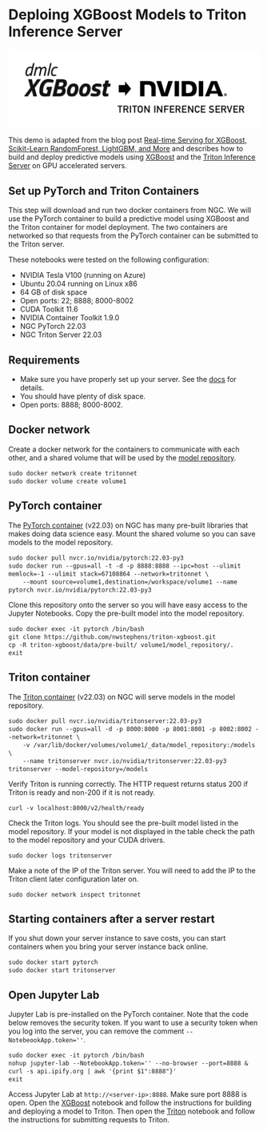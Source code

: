 # Deploing XGBoost Models to Triton Inference Server

![](logos.png)

This demo is adapted from the blog post [Real-time Serving for XGBoost, Scikit-Learn RandomForest, LightGBM, and More](https://developer.nvidia.com/blog/real-time-serving-for-xgboost-scikit-learn-randomforest-lightgbm-and-more/) and describes how to build and deploy predictive models using [XGBoost](https://www.nvidia.com/en-us/glossary/data-science/xgboost/) and the [Triton Inference Server](https://developer.nvidia.com/nvidia-triton-inference-server) on GPU accelerated servers. 

## Set up PyTorch and Triton Containers

This step will download and run two docker containers from NGC. We will use the PyTorch container to build a predictive model using XGBoost and the Triton container for model deployment. The two containers are networked so that requests from the PyTorch container can be submitted to the Triton server.

These notebooks were tested on the following configuration:

* NVIDIA Tesla V100 (running on Azure)
* Ubuntu 20.04 running on Linux x86
* 64 GB of disk space
* Open ports: 22; 8888; 8000-8002
* CUDA Toolkit 11.6
* NVIDIA Container Toolkit 1.9.0
* NGC PyTorch 22.03
* NGC Triton Server 22.03

## Requirements

* Make sure you have properly set up your server. See the [docs](docs/README.md) for details.
* You should have plenty of disk space.
* Open ports: 8888; 8000-8002.

## Docker network

Create a docker network for the containers to communicate with each other, and a shared volume that will be used by the [model repository](https://github.com/triton-inference-server/server/blob/main/docs/model_repository.md).

```
sudo docker network create tritonnet
sudo docker volume create volume1
```

## PyTorch container

The [PyTorch container](https://catalog.ngc.nvidia.com/orgs/nvidia/containers/pytorch) (v22.03) on NGC has many pre-built libraries that makes doing data science easy. Mount the shared volume so you can save models to the model repository.

```
sudo docker pull nvcr.io/nvidia/pytorch:22.03-py3
sudo docker run --gpus=all -t -d -p 8888:8888 --ipc=host --ulimit memlock=-1 --ulimit stack=67108864 --network=tritonnet \
    --mount source=volume1,destination=/workspace/volume1 --name pytorch nvcr.io/nvidia/pytorch:22.03-py3
```

Clone this repository onto the server so you will have easy access to the Jupyter Notebooks. Copy the pre-built model into the model repository.

```
sudo docker exec -it pytorch /bin/bash
git clone https://github.com/nwstephens/triton-xgboost.git
cp -R triton-xgboost/data/pre-built/ volume1/model_repository/.
exit

```

## Triton container

The [Triton container](https://catalog.ngc.nvidia.com/orgs/nvidia/containers/tritonserver) (v22.03) on NGC will serve models in the model repository.

```
sudo docker pull nvcr.io/nvidia/tritonserver:22.03-py3
sudo docker run --gpus=all -d -p 8000:8000 -p 8001:8001 -p 8002:8002 --network=tritonnet \
    -v /var/lib/docker/volumes/volume1/_data/model_repository:/models \
    --name tritonserver nvcr.io/nvidia/tritonserver:22.03-py3 tritonserver --model-repository=/models
```

Verify Triton is running correctly. The HTTP request returns status 200 if Triton is ready and non-200 if it is not ready. 

```
curl -v localhost:8000/v2/health/ready
```

Check the Triton logs. You should see the pre-built model listed in the model repository. If your model is not displayed in the table check the path to the model repository and your CUDA drivers.

```
sudo docker logs tritonserver
```

Make a note of the IP of the Triton server. You will need to add the IP to the Triton client later configuration later on. 

```
sudo docker network inspect tritonnet
```

## Starting containers after a server restart

If you shut down your server instance to save costs, you can start containers when you bring your server instance back online.

```
sudo docker start pytorch
sudo docker start tritonserver
```

## Open Jupyter Lab

Jupyter Lab is pre-installed on the PyTorch container. Note that the code below removes the security token. If you want to use a security token when you log into the server, you can remove the comment `--NotebeookApp.token=''`.

```
sudo docker exec -it pytorch /bin/bash
nohup jupyter-lab --NotebookApp.token='' --no-browser --port=8888 &
curl -s api.ipify.org | awk '{print $1":8888"}'
exit

```

Access Jupyter Lab at `http://<server-ip>:8888`. Make sure port 8888 is open. Open the [XGBoost](1-xgboost-model.ipynb) notebook and follow the instructions for building and deploying a model to Triton. Then open the [Triton](2-triton-deploy.ipynb) notebook and follow the instructions for submitting requests to Triton.

